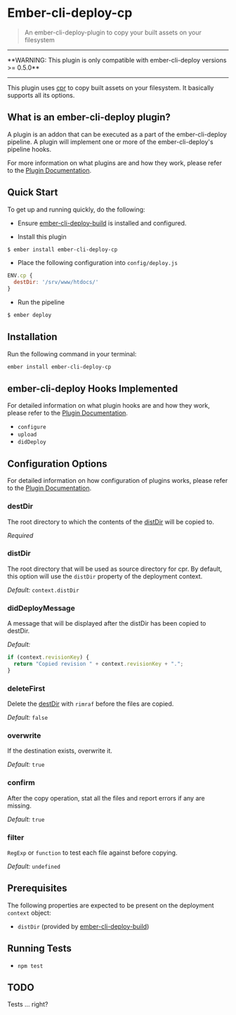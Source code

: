 # Ember-cli-deploy-cp

> An ember-cli-deploy-plugin to copy your built assets on your filesystem

<hr/>
**WARNING: This plugin is only compatible with ember-cli-deploy versions >= 0.5.0**
<hr/>

This plugin uses [cpr][1] to copy built assets on your filesystem. It basically supports all its options.

## What is an ember-cli-deploy plugin?

A plugin is an addon that can be executed as a part of the ember-cli-deploy pipeline. A plugin will implement one or more of the ember-cli-deploy's pipeline hooks.

For more information on what plugins are and how they work, please refer to the [Plugin Documentation][2].

## Quick Start
To get up and running quickly, do the following:

- Ensure [ember-cli-deploy-build][3] is installed and configured.

- Install this plugin

```bash
$ ember install ember-cli-deploy-cp
```

- Place the following configuration into `config/deploy.js`

```javascript
ENV.cp {
  destDir: '/srv/www/htdocs/'
}
```

- Run the pipeline

```bash
$ ember deploy
```

## Installation
Run the following command in your terminal:

```bash
ember install ember-cli-deploy-cp
```

## ember-cli-deploy Hooks Implemented

For detailed information on what plugin hooks are and how they work, please refer to the [Plugin Documentation][2].

- `configure`
- `upload`
- `didDeploy`

## Configuration Options

For detailed information on how configuration of plugins works, please refer to the [Plugin Documentation][2].

### destDir

The root directory to which the contents of the [distDir](#distdir) will be copied to.

*Required*

### distDir

The root directory that will be used as source directory for cpr. By default, this option will use the `distDir` property of the deployment context.

*Default:* `context.distDir`

### didDeployMessage

A message that will be displayed after the distDir has been copied to destDir.

*Default:*

```javascript
if (context.revisionKey) {
  return "Copied revision " + context.revisionKey + ".";
}
```

### deleteFirst

Delete the [destDir](#destdir) with `rimraf` before the files are copied.

*Default:* `false`

### overwrite

If the destination exists, overwrite it.

*Default:* `true`

### confirm

After the copy operation, stat all the files and report errors if any are missing.

*Default:* `true`

### filter

`RegExp` or `function` to test each file against before copying.

*Default:* `undefined`


## Prerequisites

The following properties are expected to be present on the deployment `context` object:

- `distDir`                     (provided by [ember-cli-deploy-build][3])

## Running Tests

- `npm test`

## TODO

Tests ... right?

[1]: https://github.com/davglass/cpr "cpr"
[2]: http://ember-cli.github.io/ember-cli-deploy/plugins "Plugin Documentation"
[3]: https://github.com/zapnito/ember-cli-deploy-build "ember-cli-deploy-build"
